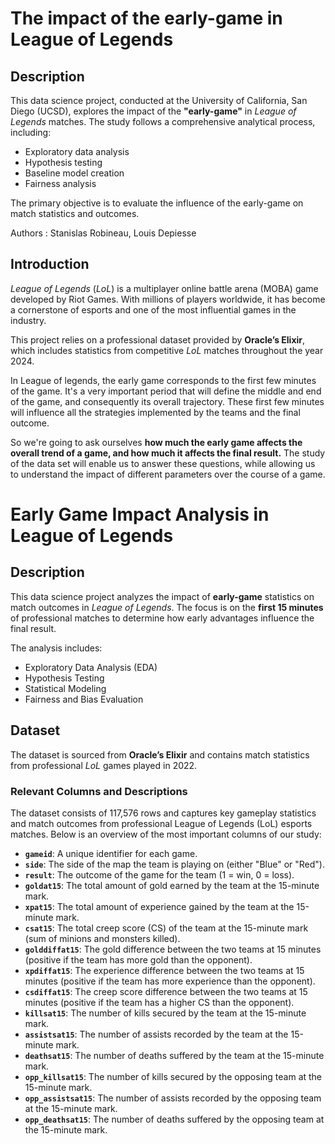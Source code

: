 # The impact of the early-game in League of Legends


## Description  
This data science project, conducted at the University of California, San Diego (UCSD), explores the impact of the **"early-game"** in *League of Legends* matches. The study follows a comprehensive analytical process, including:  

- Exploratory data analysis  
- Hypothesis testing  
- Baseline model creation  
- Fairness analysis  

The primary objective is to evaluate the influence of the early-game on match statistics and outcomes.  

Authors : Stanislas Robineau, Louis Depiesse

## Introduction  
*League of Legends* (*LoL*) is a multiplayer online battle arena (MOBA) game developed by Riot Games. With millions of players worldwide, it has become a cornerstone of esports and one of the most influential games in the industry.  

This project relies on a professional dataset provided by **Oracle’s Elixir**, which includes statistics from competitive *LoL* matches throughout the year 2024. 

 In League of legends, the early game corresponds to the first few minutes of the game. It's a very important period that will define the middle and end of the game, and consequently its overall trajectory. These first few minutes will influence all the strategies implemented by the teams and the final outcome.

So we're going to ask ourselves **how much the early game affects the overall trend of a game, and how much it affects the final result.** The study of the data set will enable us to answer these questions, while allowing us to understand the impact of different parameters over the course of a game.

# Early Game Impact Analysis in League of Legends  

## Description  
This data science project analyzes the impact of **early-game** statistics on match outcomes in *League of Legends*. The focus is on the **first 15 minutes** of professional matches to determine how early advantages influence the final result.  

The analysis includes:  
- Exploratory Data Analysis (EDA)  
- Hypothesis Testing  
- Statistical Modeling  
- Fairness and Bias Evaluation  

## Dataset  
The dataset is sourced from **Oracle’s Elixir** and contains match statistics from professional *LoL* games played in 2022.  

### **Relevant Columns and Descriptions** 

The dataset consists of 117,576 rows and captures key gameplay statistics and match outcomes from professional League of Legends (LoL) esports matches. Below is an overview of the most important columns of our study:

- **`gameid`**: A unique identifier for each game.  
- **`side`**: The side of the map the team is playing on (either "Blue" or "Red").  
- **`result`**: The outcome of the game for the team (1 = win, 0 = loss).  
- **`goldat15`**: The total amount of gold earned by the team at the 15-minute mark.  
- **`xpat15`**: The total amount of experience gained by the team at the 15-minute mark.  
- **`csat15`**: The total creep score (CS) of the team at the 15-minute mark (sum of minions and monsters killed).  
- **`golddiffat15`**: The gold difference between the two teams at 15 minutes (positive if the team has more gold than the opponent).  
- **`xpdiffat15`**: The experience difference between the two teams at 15 minutes (positive if the team has more experience than the opponent).  
- **`csdiffat15`**: The creep score difference between the two teams at 15 minutes (positive if the team has a higher CS than the opponent).  
- **`killsat15`**: The number of kills secured by the team at the 15-minute mark.  
- **`assistsat15`**: The number of assists recorded by the team at the 15-minute mark.  
- **`deathsat15`**: The number of deaths suffered by the team at the 15-minute mark.  
- **`opp_killsat15`**: The number of kills secured by the opposing team at the 15-minute mark.  
- **`opp_assistsat15`**: The number of assists recorded by the opposing team at the 15-minute mark.  
- **`opp_deathsat15`**: The number of deaths suffered by the opposing team at the 15-minute mark.  

